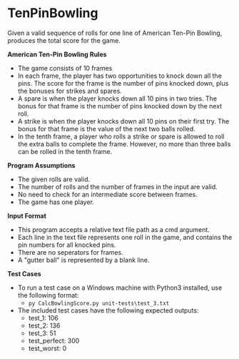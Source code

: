 # TenPinBowling
Given a valid sequence of rolls for one line of American Ten-Pin Bowling, produces the total score for the game.

**American Ten-Pin Bowling Rules**
- The game consists of 10 frames
- In each frame, the player has two opportunities to knock down all the pins. The score for the frame is the number of pins knocked down, plus the bonuses for strikes and spares.
- A spare is when the player knocks down all 10 pins in two tries. The bonus for that frame is the number of pins knocked down by the next roll.
- A strike is when the player knocks down all 10 pins on their first try. The bonus for that frame is the value of the next two balls rolled.
- In the tenth frame, a player who rolls a strike or spare is allowed to roll the extra balls to complete the frame. However, no more than three balls can be rolled in the tenth frame.

**Program Assumptions**
- The given rolls are valid.
- The number of rolls and the number of frames in the input are valid.
- No need to check for an intermediate score between frames.
- The game has one player.

**Input Format**
- This program accepts a relative text file path as a cmd argument.
- Each line in the text file represents one roll in the game, and contains the pin numbers for all knocked pins.
- There are no seperators for frames.
- A "gutter ball" is represented by a blank line.

**Test Cases**
- To run a test case on a Windows machine with Python3 installed, use the following format:
  - `py CalcBowlingScore.py unit-tests\test_3.txt`
- The included test cases have the following expected outputs:
  - test_1: 106
  - test_2: 136
  - test_3: 51
  - test_perfect: 300
  - test_worst: 0
